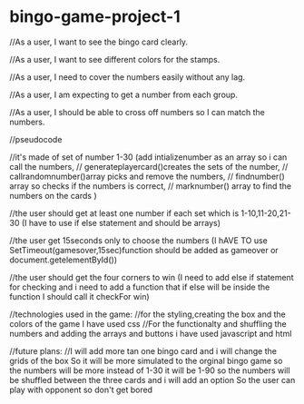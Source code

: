 # bingo-game-project-1


//As a user, I want to see the bingo card clearly.

//As a user, I want to see different colors for the stamps.

//As a user, I need to cover the numbers easily without any lag.

//As a user, I am expecting to get a number from each group.

//As a user, I should be able to cross off numbers so I can match the numbers.





//pseudocode

//it's made of set of number 1-30 (add intializenumber as an array so i can call the numbers,
// generateplayercard()creates the sets of the number,
// callrandomnumber()array picks and remove the numbers,
// findnumber() array so checks if the numbers is correct,
// marknumber() array to find the numbers on the cards )



//the user should get at least one number if each set which is 1-10,11-20,21-30 (I have to use if else statement and should be arrays)



//the user get 15seconds only to choose the numbers (I hAVE TO use SetTimeout(gamesover,15sec)function should be added as gameover or document.getelementById())


//the user should get the four corners to win (I need to add else if statement for checking and i need to add a function that if else will be inside the function I should call it checkFor win)

//technologies used in the game:
//for the styling,creating the box and  the colors of the game I have used css
//For the functionalty and shuffling the numbers and adding the arrays and buttons i have used javascript and html

//future plans:
//I will add more tan one bingo card and i will change the grids of the box So it will be more simulated to the orginal bingo game so the numbers will be more instead of 1-30 it will be 1-90 so the numbers will be shuffled between the three cards and i will add an option So the user can play with opponent so don't get bored 



